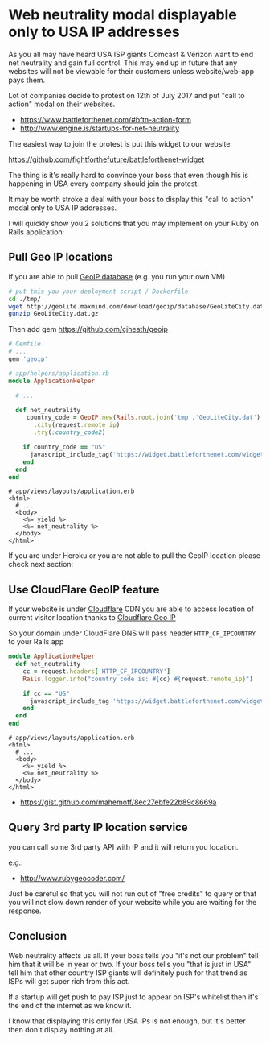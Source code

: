 # Web neutrality modal displayable only to USA IP addresses

As you all may have heard USA ISP giants Comcast & Verizon want to end
net neutrality and gain full control. This may end up in future that any websites will
not be viewable for their customers unless website/web-app pays them.

Lot of companies decide to protest on 12th of July 2017 and put "call to
action" modal on their websites.

* https://www.battleforthenet.com/#bftn-action-form
* http://www.engine.is/startups-for-net-neutrality

The easiest way to join the protest is put this widget to our website:

https://github.com/fightforthefuture/battleforthenet-widget

The thing is it's really hard to convince your boss that even though
his is happening in USA every company should join the protest. 

It may be worth stroke a deal with your boss to display this "call to action" modal
only to USA IP addresses.

I will quickly show you 2 solutions that you may implement on your Ruby
on Rails application:


## Pull Geo IP locations

If you are able to pull [GeoIP database](http://dev.maxmind.com/geoip/) (e.g. you run your own VM)


```bash
# put this you your deployment script / Dockerfile 
cd ./tmp/
wget http://geolite.maxmind.com/download/geoip/database/GeoLiteCity.dat.gz
gunzip GeoLiteCity.dat.gz
```

Then add gem https://github.com/cjheath/geoip

```ruby
# Gemfile
# ...
gem 'geoip'

```

```ruby
# app/helpers/application.rb
module ApplicationHelper

  # ...

  def net_neutrality
     country_code = GeoIP.new(Rails.root.join('tmp','GeoLiteCity.dat').to_s)
       .city(request.remote_ip)
       .try(:country_code2)

    if country_code == "US"
      javascript_include_tag('https://widget.battleforthenet.com/widget.js', async: "async")
    end
  end
end
```

```erb
# app/views/layouts/application.erb
<html>
  # ...
  <body>
    <%= yield %>
    <%= net_neutrality %>
  </body>
</html>
```

If you are under Heroku or you are not able to pull the GeoIP location
please check next section:

## Use CloudFlare GeoIP feature

If your website is under [Cloudflare](https://www.cloudflare.com/) CDN
you are able to access location of current visitor location thanks to
[Cloudflare Geo IP](https://support.cloudflare.com/hc/en-us/articles/200168236-What-does-Cloudflare-IP-Geolocation-do-)

So your domain under CloudFlare DNS will pass header `HTTP_CF_IPCOUNTRY`
to your Rails app


```ruby
module ApplicationHelper
  def net_neutrality
    cc = request.headers['HTTP_CF_IPCOUNTRY']
    Rails.logger.info("country code is: #{cc} #{request.remote_ip}")

    if cc == "US"
      javascript_include_tag 'https://widget.battleforthenet.com/widget.js', async: "async"
    end
  end
end
```

```erb
# app/views/layouts/application.erb
<html>
  # ...
  <body>
    <%= yield %>
    <%= net_neutrality %>
  </body>
</html>
```


* https://gist.github.com/mahemoff/8ec27ebfe22b89c8669a

## Query 3rd party IP location service


you can call some 3rd party API with IP and it will return you location.

e.g.: 

* http://www.rubygeocoder.com/

Just be careful so that you will not run out of "free credits" to query
or that you will not slow down render of your website while you are
waiting for the response.


## Conclusion

Web neutrality affects us all. If your boss tells you "it's not our
problem" tell him that it will be in year or two. If your boss tells you
"that is just in USA" tell him that other country ISP giants will
definitely push for that trend as ISPs will get super rich from this
act.

If a startup will get push to pay ISP just to appear on ISP's whitelist
then it's the end of the internet as we know it.

I know that displaying this only for USA IPs is not enough, but it's
better then don't display nothing  at all.
